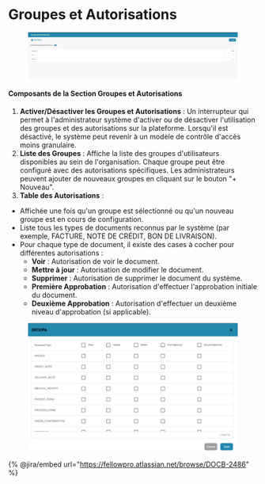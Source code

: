 # Groupes et Autorisations

<figure><img src="../../../../.gitbook/assets/Bildschirmfoto 2024-05-08 um 08.26.22.png" alt=""><figcaption></figcaption></figure>

#### Composants de la Section Groupes et Autorisations

1. **Activer/Désactiver les Groupes et Autorisations** : Un interrupteur qui permet à l'administrateur système d'activer ou de désactiver l'utilisation des groupes et des autorisations sur la plateforme. Lorsqu'il est désactivé, le système peut revenir à un modèle de contrôle d'accès moins granulaire.
2. **Liste des Groupes** : Affiche la liste des groupes d'utilisateurs disponibles au sein de l'organisation. Chaque groupe peut être configuré avec des autorisations spécifiques. Les administrateurs peuvent ajouter de nouveaux groupes en cliquant sur le bouton "+ Nouveau".
3. **Table des Autorisations** :

- Affichée une fois qu'un groupe est sélectionné ou qu'un nouveau groupe est en cours de configuration.
- Liste tous les types de documents reconnus par le système (par exemple, FACTURE, NOTE DE CRÉDIT, BON DE LIVRAISON).
- Pour chaque type de document, il existe des cases à cocher pour différentes autorisations :
  - **Voir** : Autorisation de voir le document.
  - **Mettre à jour** : Autorisation de modifier le document.
  - **Supprimer** : Autorisation de supprimer le document du système.
  - **Première Approbation** : Autorisation d'effectuer l'approbation initiale du document.
  - **Deuxième Approbation** : Autorisation d'effectuer un deuxième niveau d'approbation (si applicable).



<figure><img src="../../../../.gitbook/assets/Bildschirmfoto 2024-05-08 um 08.26.33.png" alt=""><figcaption></figcaption></figure>

{% @jira/embed url="https://fellowpro.atlassian.net/browse/DOCB-2486" %}
